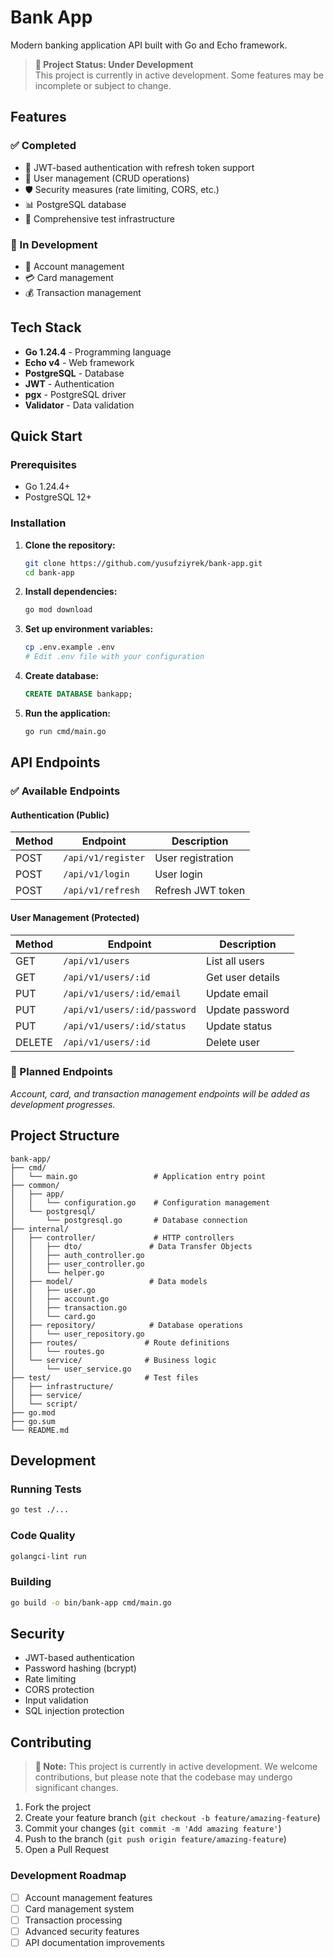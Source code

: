 # Bank App

Modern banking application API built with Go and Echo framework.

> **🚧 Project Status: Under Development**  
> This project is currently in active development. Some features may be incomplete or subject to change.

## Features

### ✅ Completed
- 🔐 JWT-based authentication with refresh token support
- 👥 User management (CRUD operations)
- 🛡️ Security measures (rate limiting, CORS, etc.)
- 📊 PostgreSQL database
- 🧪 Comprehensive test infrastructure

### 🚧 In Development
- 🏦 Account management
- 💳 Card management  
- 💰 Transaction management

## Tech Stack

- **Go 1.24.4** - Programming language
- **Echo v4** - Web framework
- **PostgreSQL** - Database
- **JWT** - Authentication
- **pgx** - PostgreSQL driver
- **Validator** - Data validation

## Quick Start

### Prerequisites

- Go 1.24.4+
- PostgreSQL 12+

### Installation

1. **Clone the repository:**
   ```bash
   git clone https://github.com/yusufziyrek/bank-app.git
   cd bank-app
   ```

2. **Install dependencies:**
   ```bash
   go mod download
   ```

3. **Set up environment variables:**
   ```bash
   cp .env.example .env
   # Edit .env file with your configuration
   ```

4. **Create database:**
   ```sql
   CREATE DATABASE bankapp;
   ```

5. **Run the application:**
   ```bash
   go run cmd/main.go
   ```

## API Endpoints

### ✅ Available Endpoints

#### Authentication (Public)

| Method | Endpoint | Description |
|--------|----------|-------------|
| POST | `/api/v1/register` | User registration |
| POST | `/api/v1/login` | User login |
| POST | `/api/v1/refresh` | Refresh JWT token |

#### User Management (Protected)

| Method | Endpoint | Description |
|--------|----------|-------------|
| GET | `/api/v1/users` | List all users |
| GET | `/api/v1/users/:id` | Get user details |
| PUT | `/api/v1/users/:id/email` | Update email |
| PUT | `/api/v1/users/:id/password` | Update password |
| PUT | `/api/v1/users/:id/status` | Update status |
| DELETE | `/api/v1/users/:id` | Delete user |

### 🚧 Planned Endpoints

*Account, card, and transaction management endpoints will be added as development progresses.*

## Project Structure

```
bank-app/
├── cmd/
│   └── main.go                 # Application entry point
├── common/
│   ├── app/
│   │   └── configuration.go    # Configuration management
│   └── postgresql/
│       └── postgresql.go       # Database connection
├── internal/
│   ├── controller/             # HTTP controllers
│   │   ├── dto/               # Data Transfer Objects
│   │   ├── auth_controller.go
│   │   ├── user_controller.go
│   │   └── helper.go
│   ├── model/                 # Data models
│   │   ├── user.go
│   │   ├── account.go
│   │   ├── transaction.go
│   │   └── card.go
│   ├── repository/            # Database operations
│   │   └── user_repository.go
│   ├── routes/               # Route definitions
│   │   └── routes.go
│   └── service/              # Business logic
│       └── user_service.go
├── test/                     # Test files
│   ├── infrastructure/
│   ├── service/
│   └── script/
├── go.mod
├── go.sum
└── README.md
```

## Development

### Running Tests

```bash
go test ./...
```

### Code Quality

```bash
golangci-lint run
```

### Building

```bash
go build -o bin/bank-app cmd/main.go
```

## Security

- JWT-based authentication
- Password hashing (bcrypt)
- Rate limiting
- CORS protection
- Input validation
- SQL injection protection

## Contributing

> **📝 Note:** This project is currently in active development. We welcome contributions, but please note that the codebase may undergo significant changes.

1. Fork the project
2. Create your feature branch (`git checkout -b feature/amazing-feature`)
3. Commit your changes (`git commit -m 'Add amazing feature'`)
4. Push to the branch (`git push origin feature/amazing-feature`)
5. Open a Pull Request

### Development Roadmap

- [ ] Account management features
- [ ] Card management system
- [ ] Transaction processing
- [ ] Advanced security features
- [ ] API documentation improvements
